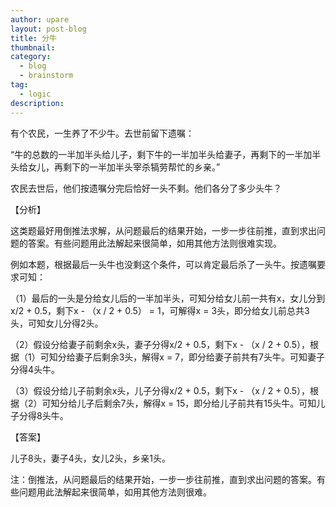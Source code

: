 ```yaml
---
author: upare
layout: post-blog
title: 分牛
thumbnail:
category:
  - blog
  - brainstorm
tag:
  - logic
description: 
---
```

有个农民，一生养了不少牛。去世前留下遗嘱：

 “牛的总数的一半加半头给儿子，剩下牛的一半加半头给妻子，再剩下的一半加半头给女儿，再剩下的一半加半头宰杀犒劳帮忙的乡亲。”

农民去世后，他们按遗嘱分完后恰好一头不剩。他们各分了多少头牛？

【分析】

这类题最好用倒推法求解，从问题最后的结果开始，一步一步往前推，直到求出问题的答案。有些问题用此法解起来很简单，如用其他方法则很难实现。

例如本题，根据最后一头牛也没剩这个条件，可以肯定最后杀了一头牛。按遗嘱要求可知：

（1）最后的一头是分给女儿后的一半加半头，可知分给女儿前一共有x，女儿分到x/2 + 0.5，剩下x - （x / 2 + 0.5） = 1，可解得x = 3头，即分给女儿前总共3头，可知女儿分得2头。

 （2）假设分给妻子前剩余x头，妻子分得x/2 + 0.5，剩下x - （x / 2 + 0.5），根据（1）可知分给妻子后剩余3头，解得x = 7，即分给妻子前共有7头牛。可知妻子分得4头牛。

（3）假设分给儿子前剩余x头，儿子分得x/2 + 0.5，剩下x - （x / 2 + 0.5），根据（2）可知分给儿子后剩余7头，解得x = 15，即分给儿子前共有15头牛。可知儿子分得8头牛。

【答案】

儿子8头，妻子4头，女儿2头，乡亲1头。

注：倒推法，从问题最后的结果开始，一步一步往前推，直到求出问题的答案。有些问题用此法解起来很简单，如用其他方法则很难。